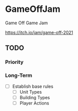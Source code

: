 # GameOffJam
Game Off Game Jam


https://itch.io/jam/game-off-2021

## TODO

### Priority

### Long-Term
- [ ] Establish base rules
  - [ ] Unit Types
  - [ ] Building Types
  - [ ] Player Actions

